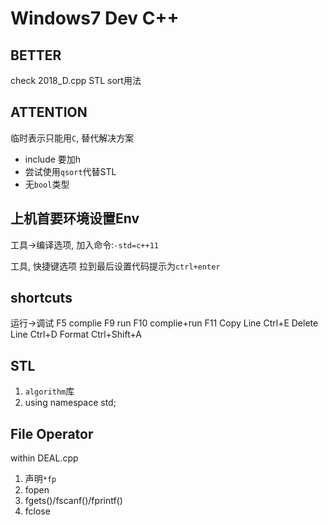 # Windows7 Dev C++

## BETTER

check 2018_D.cpp
STL sort用法

## ATTENTION

临时表示只能用`C`, 替代解决方案

* include 要加h
* 尝试使用`qsort`代替STL
* 无`bool`类型

## 上机首要环境设置Env

工具->编译选项, 加入命令:`-std=c++11`

工具, 快捷键选项 拉到最后设置代码提示为`ctrl+enter`

## shortcuts

运行->调试      F5
complie       F9
run           F10
complie+run   F11
Copy Line     Ctrl+E
Delete Line   Ctrl+D
Format        Ctrl+Shift+A

## STL

1. `algorithm`库
2. using namespace std;

## File Operator

within DEAL.cpp

1. 声明`*fp`
2. fopen
3. fgets()/fscanf()/fprintf()
4. fclose